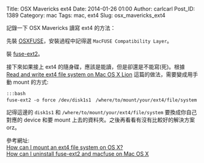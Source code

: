 Title: OSX Mavericks ext4
Date: 2014-01-26 01:00
Author: carlcarl
Post_ID: 1389
Category: mac
Tags: mac, ext4
Slug: osx_mavericks_ext4



記錄一下 OSX Mavericks 讀寫 ext4 的方法：

先裝 [OSXFUSE]，安裝過程中記得選 `MacFUSE Compatibility Layer`。

裝 [fuse-ext2]。

接下來如果接上 ext4 的隨身碟，應該是能讀，但是卻還是不能寫(死)。根據 [Read and write ext4 file system on Mac OS X Lion] 這篇的做法，需要變成用手動 mount 的方式:

    :::bash
    fuse-ext2 -o force /dev/disk1s1　/where/to/mount/your/ext4/file/system

記得這邊的 `disk1s1` 和 `/where/to/mount/your/ext4/file/system` 要換成你自己對應的 device 和要 mount 上去的資料夾。之後再看看有沒有比較好的解決方案orz。


參考網址:  
[How can I mount an ext4 file system on OS X?]  
[How can I uninstall fuse-ext2 and macfuse on Mac OS X]  



[OSXFUSE]: http://osxfuse.github.io/
[fuse-ext2]: http://sourceforge.net/projects/fuse-ext2/
[How can I mount an ext4 file system on OS X?]: https://apple.stackexchange.com/questions/29842/how-can-i-mount-an-ext4-file-system-on-os-x
[How can I uninstall fuse-ext2 and macfuse on Mac OS X]: http://superuser.com/questions/87547/how-can-i-uninstall-fuse-ext2-and-macfuse-on-mac-os-x
[Read and write ext4 file system on Mac OS X Lion]: http://tex-numerics.blogspot.tw/2013/05/read-and-write-ext4-file-system-on-mac.html

